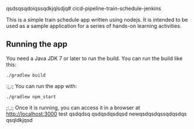 qsdsqsqdoiqssqdkjqlsdjq# cicd-pipeline-train-schedule-jenkins

This is a simple train schedule app written using nodejs. It is intended to be used as a sample application for a series of hands-on learning activities.

## Running the app

You need a Java JDK 7 or later to run the build. You can run the build like this:

    ./gradlew build
:;,:;
You can run the app with:

    ./gradlew npm_start
;:,:;
Once it is running, you can access it in a browser at [http://localhost:3000](http://localhost:3000)
test
qsdqdsq
qsdqsdqsdqsd
newqsdqsdqssqdqsdqs
qsqldkjqsd
